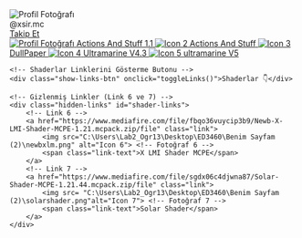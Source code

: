 <!DOCTYPE html>
<html lang="tr">
<head>
    <meta charset="UTF-8">
    <meta name="viewport" content="width=device-width, initial-scale=1.0">
    <title>XsirMC</title>
    <link rel="stylesheet" href="index.css"> <!-- CSS dosyasına bağlantı -->
</head>
<body>

<!-- Profil Bölümü -->
<div class="profile">
    <img src="C:\Users\Lab2_Ogr13\Desktop\ED3460\Benim Sayfam (2)\pp.gif" alt="Profil Fotoğrafı"> <!-- Profil Fotoğrafı -->
    <div class="profile-text">@xsir.mc</div>
    <!-- Takip Linki -->
    <a href="https://www.tiktok.com/@xsir.mc?_t=ZS-8u9Ze7wMPTO&_r=1" class="profile-follow">Takip Et</a>
</div>

<!-- Linkler Bölümü -->
<div class="container">
    <!-- Link 1 (Minecraft icon) -->
    <a href="https://www.mediafire.com/file/jckfr9ki5z40kn9/Actions_And_Stuff_1.1_.mcpack/file" class="link">
        <img src="images/pp.gif" alt="Profil Fotoğrafı">
 <!-- Minecraft icon -->
        <span class="link-text">Actions And Stuff 1.1</span>
    </a>
    <!-- Link 2 -->
    <a href="https://www.mediafire.com/file/vqvxx6lik41g3xz/Actions_And_Stuff.mcpack/file" class="link">
        <img src="C:\Users\Lab2_Ogr13\Desktop\ED3460\Benim Sayfam (2)\actionsandstuff_Thumbnail_0.jpg" alt="Icon 2"> <!-- Fotoğraf 2 -->
        <span class="link-text">Actions And Stuff</span>
    </a>
    <!-- Link 3 -->
    <a href="https://www.mediafire.com/file/bidn38t2yvfd15s/PaperDollG.mcpack/file" class="link">
        <img src="C:\Users\Lab2_Ogr13\Desktop\ED3460\Benim Sayfam (2)\dullpaper.png" alt="Icon 3"> <!-- Fotoğraf 3 -->
        <span class="link-text">DullPaper</span>
    </a>
    <!-- Link 4 -->
    <a href="https://www.mediafire.com/file/07drqmp5r87q458/ultramarine-overhaul.mcpack.zip/file" class="link">
        <img src="C:\Users\Lab2_Ogr13\Desktop\ED3460\Benim Sayfam (2)\ultramarine.png" alt="Icon 4"> <!-- Fotoğraf 4 -->
        <span class="link-text">Ultramarine V4.3
        </span>
    </a>
    <!-- Link 5 -->
    <a href="https://www.mediafire.com/file/skfky449pwt5j0a/UltramarineOverhaulV5.mcpack.zip/file" class="link">
        <img src="C:\Users\Lab2_Ogr13\Desktop\ED3460\Benim Sayfam (2)\ultramarine 2.png" alt="Icon 5"> <!-- Fotoğraf 5 -->
        <span class="link-text">ultramarine V5</span>
    </a>

    <!-- Shaderlar Linklerini Gösterme Butonu -->
    <div class="show-links-btn" onclick="toggleLinks()">Shaderlar 👇</div>

    <!-- Gizlenmiş Linkler (Link 6 ve 7) -->
    <div class="hidden-links" id="shader-links">
        <!-- Link 6 -->
        <a href="https://www.mediafire.com/file/fbqo36vuycip3b9/Newb-X-LMI-Shader-MCPE-1.21.mcpack.zip/file" class="link">
            <img src="C:\Users\Lab2_Ogr13\Desktop\ED3460\Benim Sayfam (2)\newbxlm.png" alt="Icon 6"> <!-- Fotoğraf 6 -->
            <span class="link-text">X LMI Shader MCPE</span>
        </a>
        <!-- Link 7 -->
        <a href="https://www.mediafire.com/file/sgdx06c4djwna87/Solar-Shader-MCPE-1.21.44.mcpack.zip/file" class="link">
            <img src= "C:\Users\Lab2_Ogr13\Desktop\ED3460\Benim Sayfam (2)\solarshader.png"alt="Icon 7"> <!-- Fotoğraf 7 -->
            <span class="link-text">Solar Shader</span>
        </a>
    </div>
</div>

<script>
    // Linkleri gösterip gizlemek için fonksiyon
    function toggleLinks() {
        var links = document.getElementById("shader-links");
        if (links.style.display === "none" || links.style.display === "") {
            links.style.display = "block";
        } else {
            links.style.display = "none";
        }
    }
</script>

</body>
</html>
